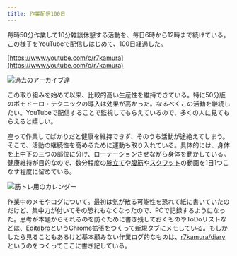 ```yaml
---
title: 作業配信100日
---
```

毎時50分作業して10分雑談休憩する活動を、毎日6時から12時まで続けている。この様子をYouTubeで配信しはじめて、100日経過した。

[https://www.youtube.com/c/r7kamura](https://www.youtube.com/c/r7kamura)

![](https://lh3.googleusercontent.com/docs/ADP-6oFrXdiE97HcOxsJ5zBAewTvhhe6VhupdTpjZkUYt7Z7E2PiKdTU-pPyWW9fJFwRUeXXa0ToEveCn24htrcpKbIron2MK1A19iAwU52lvSD2dkdDpbWBl69UQZGP3AdeP-cKvwCTL1vo45ZXQhaMuIE6Hk6LnXeA3I8hWgwVUcx7yjpGBHpLV2huILJkrsQEDZIu5tx9mpYsMGhr5K12JZvZ-AyWPlkmkPx1eWiOnMYPf6e1g5i5s0HSe4YLqgEZmnnQ7hpyWKhOgcqlV5rlL3zFF7ip0pBOVZco9auBGOfBrGW6IZkMNUTljztefv3e8jHLeMjESePh_6BcrQo21VmEF7Z0pmDt2NIQC4jib2p2aYDn7brcB0xR7M4gngS26qutf1FEKvVAI5so6QAudJuEfMMfsNpy6y6EU_yg6zuxfoNNEJQkUx_39-8ZsRlxFmGSid8US8Y0rR1ZSRyYPkThfY7IAejHa4-QE7TYxE2M3NMRmBtlgm0a_qshWuRf2jroHp_IPVvzQTUX8mpxCoB3P8sSmWxoRBzCQRXEfl7wz9neHefBDXXV23S-RzPOrmhKSzHs_nPsDSPaXrJFdyc0VSxaxb7qQwNP9CCyFHWPe5QVeOa-zwsVBlCX3pVUfNR7w6-v19tuio53aLmyoD1UVWxKzSse36981-odLQNrBiQVYY33pOP5Q54e1PrnCqdZyhWxTUwwDL9W3ybVVBb83DgSZfheIrng08_s8xxmuLJWDc9B-ooXWluwR9Wc5xYPNCQ0RiZFJVbFpgij9iN5HeERl0ESvNgAaAhVKwfJSNeXbvQWVT2W0v0Hw1CuYaIgQvMxr4GAWL-NgqN3ubDlqDdaUfjBkavKXELEyLqWjxLZrZp2gnzFfIJh3XiGl_UmybkjHg9LipyerO-VZignN0GD5VcViA-j7iPtFfkAHKRErRg46B0z3mixQDlUk-qesAAPkrc7kIFOIvOmqG7NgEuhhQWgSooXTdI70QHLNuegIH-hlbt1IAqiblJh3qXl9U8FzkUHnDCbnQswdA-My5OP26obdzJKWfR49B54bncdMdlvfk6nL8PNI83L4zhLODStEx1dOk4xWqmJzuGa6w1SKJbPTuDpeqKigTJpk_v0t2VEnXI0WRirkjwFFFs9EgUCwghPE_fMkt1Ll2gekDXGC5oRlzCWbDERXUy3LLp2lTYzo47N682EVb4yEDl9HpSO5eyhSkg0_ecQc3n2ywcg6mH8fxT-9iD8pOZE-uABlg "過去のアーカイブ達")

この取り組みを始めて以来、比較的高い生産性を維持できている。特に50分版のポモドーロ・テクニックの導入は効果が高かった。なるべくこの活動を継続したい。YouTubeで配信することで監視してもらえているので、多くの人に見てもらえると嬉しい。

座って作業してばかりだと健康を維持できず、そのうち活動が途絶えてしまう。そこで、活動の継続性を高めるために運動も取り入れている。具体的には、身体を上中下の三つの部位に分け、ローテーションさせながら身体を動かしている。健康維持が目的なので、数分程度の[腕立て](https://www.youtube.com/watch?v=AL6KJ4gPx0c)や[腹筋](https://www.youtube.com/watch?v=RXlnM5K6vMc)や[スクワット](https://www.youtube.com/watch?v=LOuh44mpQRg)の動画を1日1つこなす程度に留めている。

![](https://lh3.googleusercontent.com/docs/ADP-6oHqZwiF_J6W_6rTDsd5lcFgKxaVJotPVvBMUPpSp9NcIkkUAMMpo6cNXSbUazBux4nxzV2DJVdS0mBL6xsFc0k_LQwn7qhF0UQR0aKf1KZLzrvaLezArK38ZxyzKzABqnMx5vMQ9tHyZDkss9SA46dAFwAyWYNSoPhXVldOQ0SHByo_sADnRh7RV9E0BHaQqUgb_Gnrl13_hN3Dz-Zdmthd-xT6ZUS0IcHMyTfAY0e6QuMy0TLwPeUWHzyeO91WxCnnDq9oNkbIpA89-e1tnqDcyXoRzGaE5y9YaKO_rHSnTcaFlu2d14sjyEfduBfF7rqg41TW7lF6fu8N98vaP7UyaRyg8ascesWn5RIUarqQckjZUtt4Y2VPf9kU_1K59aRk8KY73-npnGiEGtrHY_5ib7vXzkAr1zbhyKFCswIoMDPfODfSH4YHlyN6xztUxZiIxndVjBxu4qRVLRpDsSeo8zzxLkS39AhumsHBykMFkNmhnKKEQ_T0Y9p2MdA3wG48eQpdwwEMXw8uh37ER8qgZvZ8gixc-n1MDRJPWz4m7UKSJn7fNBpvFuRvHkuW963K4X6HOShOT0GiIQ4ZiM6uS8ga62KKz-JfBgJiK1WZ6vBXV08jzw44Lh8pVaDjhHUulE4jpiw94JE2LDUT54nny8F5k6CezsMl4zX87yrb0CoPfNEwU0AQBX0Z26FNzWFEFnzDI4g7kVYuk7RO11QX7ckedj9dAcp8XLn-_VXUjbPYQMs7khDFwczWBemZ3MQEsjNTIriHxuMQw6sNBAQl3iRoN92ElaGhXN0TWiAh6iuYeVcyS4zhNd-Vh5S7wkr5xr2mgDFiiQQhd6UzTZ6Z-4AM12V9ul9FvThNWgRcK8Qh-FiPc2xawsLD4tObLfcena5s4zYYgxmPvPd9rnVwGDToqhQjFpmZshALpgQxSksaq_AE7IEtWj-VR8ObN09UPXkTKwz2BDWk-yf-3vQl4LDHxSL4-alitoUDoXCIPV4MKH9X8yr7edJfEGhCE8OqAdLvBuZrx-_3tJ4oXTkwneODtwJhX3usEHpYCdLrII-WVb-JtPiKkNqUPBRnUYCtKizhWvANl446ALWdFeiy8z-FvUMVhE-Jd4mCeZck9E4IjbLzimENBnBOMQqLY5oWI1_wGIYD6kC7GeP2sUx6CkAPW1KCH7W7cpFsWSu5s-paaSmN33FqE-yaGq21zoLmNcVT3q92h5QRM5QH17uB1UkN7Uc8kTd0DjUiYueBxbS_ "筋トレ用のカレンダー")

作業中のメモやログについて。最初は気が散る可能性を恐れて紙に書いていたのだけど、集中力が付いてその恐れもなくなったので、PCで記録するようになった。思考が本題からそれるのを防ぐために書き残しておくものやToDoリストなどは、[Editabro](https://chrome.google.com/webstore/detail/editabro/eodgdnjgkjjlohklhoaapfhghgcoihmf)というChrome拡張をつくって新規タブにメモしている。もしかしたら見ることもあるけど基本顧みない作業ログ的なものは、[r7kamura/diary](https://r7kamura.github.io/diary/)というのをつくってここに書き記している。
